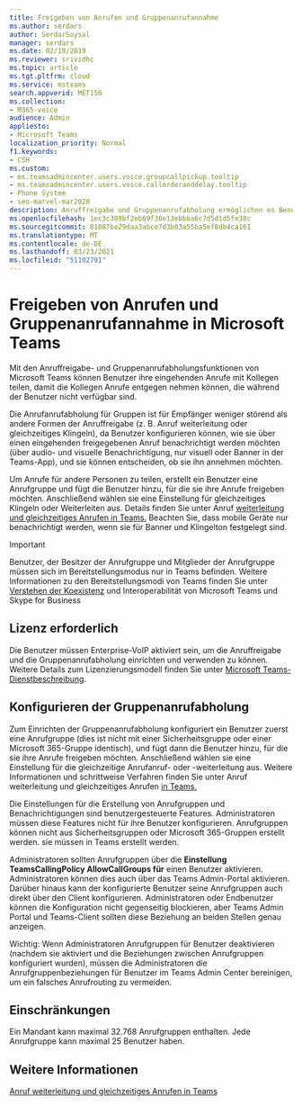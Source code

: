 ```yaml
---
title: Freigeben von Anrufen und Gruppenanrufannahme
ms.author: serdars
author: SerdarSoysal
manager: serdars
ms.date: 02/19/2019
ms.reviewer: srividhc
ms.topic: article
ms.tgt.pltfrm: cloud
ms.service: msteams
search.appverid: MET150
ms.collection:
- M365-voice
audience: Admin
appliesto:
- Microsoft Teams
localization_priority: Normal
f1.keywords:
- CSH
ms.custom:
- ms.teamsadmincenter.users.voice.groupcallpickup.tooltip
- ms.teamsadmincenter.users.voice.callorderanddelay.tooltip
- Phone System
- seo-marvel-mar2020
description: Anruffreigabe und Gruppenanrufabholung ermöglichen es Benutzern, eingehende Anrufe mit Kollegen zu teilen, damit Anrufe erfasst werden können, wenn der Benutzer nicht verfügbar ist.
ms.openlocfilehash: 1ec3c389bf2eb69f30e13ebbba6c7d5d1d5fe38c
ms.sourcegitcommit: 01087be29daa3abce7d3b03a55ba5ef8db4ca161
ms.translationtype: MT
ms.contentlocale: de-DE
ms.lasthandoff: 03/23/2021
ms.locfileid: "51102791"
---
```

# <a name="call-sharing-and-group-call-pickup-in-microsoft-teams"></a>Freigeben von Anrufen und Gruppenanrufannahme in Microsoft Teams

Mit den Anruffreigabe- und Gruppenanrufabholungsfunktionen von Microsoft Teams können Benutzer ihre eingehenden Anrufe mit Kollegen teilen, damit die Kollegen Anrufe entgegen nehmen können, die während der Benutzer nicht verfügbar sind.

Die Anrufanrufabholung für Gruppen ist für Empfänger weniger störend als andere Formen der Anruffreigabe (z. B. Anruf weiterleitung oder gleichzeitiges Klingeln), da Benutzer konfigurieren können, wie sie über einen eingehenden freigegebenen Anruf benachrichtigt werden möchten (über audio- und visuelle Benachrichtigung, nur visuell oder Banner in der Teams-App), und sie können entscheiden, ob sie ihn annehmen möchten.

Um Anrufe für andere Personen zu teilen, erstellt ein Benutzer eine Anrufgruppe und fügt die Benutzer hinzu, für die sie ihre Anrufe freigeben möchten. Anschließend wählen sie eine Einstellung für gleichzeitiges Klingeln oder Weiterleiten aus. Details finden Sie unter Anruf [weiterleitung und gleichzeitiges Anrufen in Teams.](https://support.office.com/article/call-forwarding-and-simultaneous-ring-in-teams-a88da9e8-1343-4d3c-9bda-4b9615e4183e) Beachten Sie, dass mobile Geräte nur benachrichtigt werden, wenn sie für Banner und Klingelton festgelegt sind.

> [!IMPORTANT]
> Benutzer, der Besitzer der Anrufgruppe und Mitglieder der Anrufgruppe müssen sich im Bereitstellungsmodus nur in Teams befinden. Weitere Informationen zu den Bereitstellungsmodi von Teams finden Sie unter [Verstehen der Koexistenz](teams-and-skypeforbusiness-coexistence-and-interoperability.md) und Interoperabilität von Microsoft Teams und Skype for Business

## <a name="license-required"></a>Lizenz erforderlich

Die Benutzer müssen Enterprise-VoIP aktiviert sein, um die Anruffreigabe und die Gruppenanrufabholung einrichten und verwenden zu können. Weitere Details zum Lizenzierungsmodell finden Sie unter [Microsoft Teams-Dienstbeschreibung](/office365/servicedescriptions/teams-service-description).

## <a name="configure-group-call-pickup"></a>Konfigurieren der Gruppenanrufabholung

Zum Einrichten der Gruppenanrufabholung konfiguriert ein Benutzer zuerst eine Anrufgruppe (dies ist nicht mit einer Sicherheitsgruppe oder einer Microsoft 365-Gruppe identisch), und fügt dann die Benutzer hinzu, für die sie ihre Anrufe freigeben möchten. Anschließend wählen sie eine Einstellung für die gleichzeitige Anrufanruf- oder -weiterleitung aus. Weitere Informationen und schrittweise Verfahren finden Sie unter Anruf weiterleitung und gleichzeitiges Anrufen [in Teams.](https://support.office.com/article/call-forwarding-and-simultaneous-ring-in-teams-a88da9e8-1343-4d3c-9bda-4b9615e4183e)

Die Einstellungen für die Erstellung von Anrufgruppen und Benachrichtigungen sind benutzergesteuerte Features. Administratoren müssen diese Features nicht für ihre Benutzer konfigurieren. Anrufgruppen können nicht aus Sicherheitsgruppen oder Microsoft 365-Gruppen erstellt werden. sie müssen in Teams erstellt werden.

Administratoren sollten Anrufgruppen über die **Einstellung TeamsCallingPolicy AllowCallGroups für** einen Benutzer aktivieren. Administratoren können dies auch über das Teams Admin-Portal aktivieren.  Darüber hinaus kann der konfigurierte Benutzer seine Anrufgruppen auch direkt über den Client konfigurieren. Administratoren oder Endbenutzer können die Konfiguration nicht gegenseitig blockieren, aber Teams Admin Portal und Teams-Client sollten diese Beziehung an beiden Stellen genau anzeigen. 

Wichtig: Wenn Administratoren Anrufgruppen für Benutzer deaktivieren (nachdem sie aktiviert und die Beziehungen zwischen Anrufgruppen konfiguriert wurden), müssen die Administratoren die Anrufgruppenbeziehungen für Benutzer im Teams Admin Center bereinigen, um ein falsches Anrufrouting zu vermeiden. 

## <a name="limitations"></a>Einschränkungen

Ein Mandant kann maximal 32.768 Anrufgruppen enthalten. Jede Anrufgruppe kann maximal 25 Benutzer haben. 

## <a name="more-information"></a>Weitere Informationen

[Anruf weiterleitung und gleichzeitiges Anrufen in Teams](https://support.office.com/article/call-forwarding-and-simultaneous-ring-in-teams-a88da9e8-1343-4d3c-9bda-4b9615e4183e)